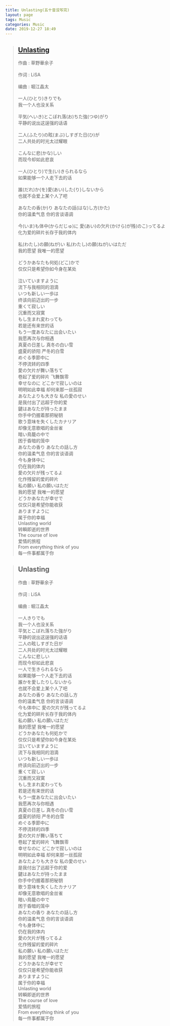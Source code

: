 ```yaml
---
title: Unlasting(五十音没写完)
layout: page
tags: Music
categories: Music
date: 2019-12-27 18:49
---
```


> ## __[Unlasting](http://music.163.com/song?id=1397725153&userid=375407847)__
> 作曲 : 草野華余子<br/><br/>
作词 : LiSA<br/><br/>
编曲 : 堀江晶太<br/><br/>
一人(ひとり)きりでも<br/>
我一个人也没关系<br/><br/>
平気(へいき)とこぼれ落(お)ちた強(つゆ)がり<br/>
平静的说出这逞强的话语<br/><br/>
二人(ふたり)の眩(まぶ)しすぎた日(ひ)が<br/>
二人共处的时光太过耀眼<br/><br/>
こんなに悲(かな)しい<br/>
而现今却如此悲哀<br/><br/>
一人(ひとり)で生(い)きられるなら<br/>
如果能够一个人走下去的话<br/><br/>
誰(だれ)か{を}愛(あい)した{り}しないから<br/>
也就不会爱上某个人了吧<br/><br/>
あなたの香(か)り あなたの話(はな)し方(かた)<br/>
你的温柔气息 你的言谈语调<br/><br/>
今(いま)も体中(からだじゅ)に 愛(あい)の欠片(かけら)が残(のこ)ってるよ<br/>
化为爱的碎片长存于我的体内<br/><br/>
私(わたし)の願(ねが)い 私(わたし)の願(ねが)いはただ<br/>
我的愿望 我唯一的愿望<br/><br/>
どうかあなたも何処(どこ)かで<br/>
仅仅只是希望你如今身在某处<br/><br/>
泣いていますように<br/>
流下与我相同的泪滴<br/>
いつも新しい一歩は<br/>
终该向前迈出的一步<br/>
重くて寂しい<br/>
沉重而又寂寞<br/>
もし生まれ変わっても<br/>
若是还有来世的话<br/>
もう一度あなたに出会いたい<br/>
我愿再次与你相遇<br/>
真夏の日差し 真冬の白い雪<br/>
盛夏的骄阳 严冬的白雪<br/>
めぐる季節中に<br/>
不停流转的四季<br/>
愛の欠片が舞い落ちて<br/>
卷起了爱的碎片 飞舞飘零<br/>
幸せなのに どこかで寂しいのは<br/>
明明如此幸福 却何来那一丝孤寂<br/>
あなたよりも大きな 私の愛のせい<br/>
是我付出了远超于你的爱<br/>
鍵はあなたが持ったまま<br/>
你手中仍握着那把秘钥<br/>
歌う意味を失くしたカナリア<br/>
却像无意歌唱的金丝雀<br/>
暗い鳥籠の中で<br/>
困于昏暗的笼中<br/>
あなたの香り あなたの話し方<br/>
你的温柔气息 你的言谈语调<br/>
今も身体中に<br/>
仍在我的体内<br/>
愛の欠片が残ってるよ<br/>
化作残留的爱的碎片<br/>
私の願い 私の願いはただ<br/>
我的愿望 我唯一的愿望<br/>
どうかあなたが幸せで<br/>
仅仅只是希望你能收获<br/>
ありますように<br/>
属于你的幸福<br/>
Unlasting world<br/>
转瞬即逝的世界<br/>
The course of love<br/>
爱情的旅程<br/>
From everything think of you<br/>
每一件事都属于你<br/>






> ## __Unlasting__
> 作曲 : 草野華余子<br/><br/>
作词 : LiSA<br/><br/>
编曲 : 堀江晶太<br/><br/>
一人きりでも<br/>
我一个人也没关系<br/>
平気とこぼれ落ちた強がり<br/>
平静的说出这逞强的话语<br/>
二人の眩しすぎた日が<br/>
二人共处的时光太过耀眼<br/>
こんなに悲しい<br/>
而现今却如此悲哀<br/>
一人で生きられるなら<br/>
如果能够一个人走下去的话<br/>
誰かを愛したりしないから<br/>
也就不会爱上某个人了吧<br/>
あなたの香り あなたの話し方<br/>
你的温柔气息 你的言谈语调<br/>
今も体中に 愛の欠片が残ってるよ<br/>
化为爱的碎片长存于我的体内<br/>
私の願い 私の願いはただ<br/>
我的愿望 我唯一的愿望<br/>
どうかあなたも何処かで<br/>
仅仅只是希望你如今身在某处<br/>
泣いていますように<br/>
流下与我相同的泪滴<br/>
いつも新しい一歩は<br/>
终该向前迈出的一步<br/>
重くて寂しい<br/>
沉重而又寂寞<br/>
もし生まれ変わっても<br/>
若是还有来世的话<br/>
もう一度あなたに出会いたい<br/>
我愿再次与你相遇<br/>
真夏の日差し 真冬の白い雪<br/>
盛夏的骄阳 严冬的白雪<br/>
めぐる季節中に<br/>
不停流转的四季<br/>
愛の欠片が舞い落ちて<br/>
卷起了爱的碎片 飞舞飘零<br/>
幸せなのに どこかで寂しいのは<br/>
明明如此幸福 却何来那一丝孤寂<br/>
あなたよりも大きな 私の愛のせい<br/>
是我付出了远超于你的爱<br/>
鍵はあなたが持ったまま<br/>
你手中仍握着那把秘钥<br/>
歌う意味を失くしたカナリア<br/>
却像无意歌唱的金丝雀<br/>
暗い鳥籠の中で<br/>
困于昏暗的笼中<br/>
あなたの香り あなたの話し方<br/>
你的温柔气息 你的言谈语调<br/>
今も身体中に<br/>
仍在我的体内<br/>
愛の欠片が残ってるよ<br/>
化作残留的爱的碎片<br/>
私の願い 私の願いはただ<br/>
我的愿望 我唯一的愿望<br/>
どうかあなたが幸せで<br/>
仅仅只是希望你能收获<br/>
ありますように<br/>
属于你的幸福<br/>
Unlasting world<br/>
转瞬即逝的世界<br/>
The course of love<br/>
爱情的旅程<br/>
From everything think of you<br/>
每一件事都属于你<br/>